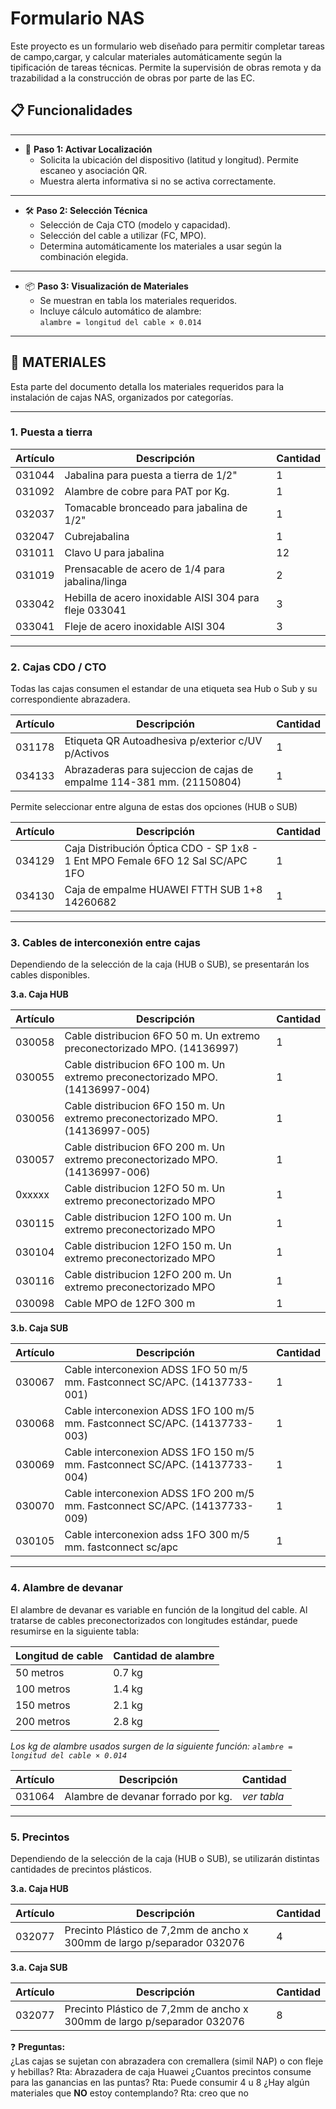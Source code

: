 # Formulario NAS

Este proyecto es un formulario web diseñado para permitir completar tareas de campo,cargar, y calcular materiales automáticamente según la tipificación de tareas técnicas.
Permite la supervisión de obras remota y da trazabilidad a la construcción de obras por parte de las EC.
## 📋 Funcionalidades

---

- 🧭 **Paso 1: Activar Localización**
  - Solicita la ubicación del dispositivo (latitud y longitud). Permite escaneo y asociación QR.
  - Muestra alerta informativa si no se activa correctamente.

---

- 🛠 **Paso 2: Selección Técnica**
  - Selección de Caja CTO (modelo y capacidad).
  - Selección del cable a utilizar (FC, MPO).
  - Determina automáticamente los materiales a usar según la combinación elegida.

---

- 📦 **Paso 3: Visualización de Materiales**
  - Se muestran en tabla los materiales requeridos.
  - Incluye cálculo automático de alambre:  
    `alambre = longitud del cable × 0.014`

---

## 🧱 MATERIALES

Esta parte del documento detalla los materiales requeridos para la instalación de cajas NAS, organizados por categorías.

---

### 1. Puesta a tierra

| Artículo | Descripción | Cantidad |
| --- | --- | --- |
| 031044 | Jabalina para puesta a tierra de 1/2" | 1 |
| 031092 | Alambre de cobre para PAT por Kg. | 1 |
| 032037 | Tomacable bronceado para jabalina de 1/2" | 1 |
| 032047 | Cubrejabalina | 1 |
| 031011 | Clavo U para jabalina | 12 |
| 031019 | Prensacable de acero de 1/4 para jabalina/linga | 2 |
| 033042 | Hebilla de acero inoxidable AISI 304 para fleje 033041 | 3 |
| 033041 | Fleje de acero inoxidable AISI 304 | 3 |

---

### 2. Cajas CDO / CTO

Todas las cajas consumen el estandar de una etiqueta sea Hub o Sub y su correspondiente abrazadera.

| Artículo | Descripción | Cantidad |
| --- | --- | --- |
| 031178 | Etiqueta QR Autoadhesiva p/exterior c/UV p/Activos |	1 |
| 034133 | Abrazaderas para sujeccion de cajas de empalme 114-381 mm. (21150804) | 1 |

Permite seleccionar entre alguna de estas dos opciones (HUB o SUB)

| Artículo | Descripción | Cantidad |
| --- | --- | --- |
| 034129 | Caja Distribución Óptica CDO - SP 1x8 - 1 Ent MPO Female 6FO 12 Sal SC/APC 1FO | 1 |
| 034130 | Caja de empalme HUAWEI FTTH SUB 1+8 14260682 | 1 |

---

### 3. Cables de interconexión entre cajas

Dependiendo de la selección de la caja (HUB o SUB), se presentarán los cables disponibles.

**3.a. Caja HUB**

| Artículo | Descripción | Cantidad |
| --- | --- | --- |
| 030058 | Cable distribucion 6FO 50 m. Un extremo preconectorizado MPO. (14136997) | 1 |
| 030055 | Cable distribucion 6FO 100 m. Un extremo preconectorizado MPO. (14136997-004) | 1 |
| 030056 | Cable distribucion 6FO 150 m. Un extremo preconectorizado MPO. (14136997-005) | 1 |
| 030057 | Cable distribucion 6FO 200 m. Un extremo preconectorizado MPO. (14136997-006) | 1 |
| 0xxxxx | Cable distribucion 12FO 50 m. Un extremo preconectorizado MPO | 1 |
| 030115 | Cable distribucion 12FO 100 m. Un extremo preconectorizado MPO | 1 |
| 030104 | Cable distribucion 12FO 150 m. Un extremo preconectorizado MPO | 1 |
| 030116 | Cable distribucion 12FO 200 m. Un extremo preconectorizado MPO | 1 |
| 030098 | Cable MPO de 12FO 300 m | 1 |

**3.b. Caja SUB**

| Artículo | Descripción | Cantidad |
| --- | --- | --- |
| 030067 | Cable interconexion ADSS 1FO 50 m/5 mm. Fastconnect SC/APC. (14137733-001) | 1 |
| 030068 | Cable interconexion ADSS 1FO 100 m/5 mm. Fastconnect SC/APC. (14137733-003) | 1 |
| 030069 | Cable interconexion ADSS 1FO 150 m/5 mm. Fastconnect SC/APC. (14137733-004) | 1 |
| 030070 | Cable interconexion ADSS 1FO 200 m/5 mm. Fastconnect SC/APC. (14137733-009) | 1 |
| 030105 | Cable interconexion adss 1FO 300 m/5 mm. fastconnect sc/apc | 1 |

---

### 4. Alambre de devanar

El alambre de devanar es variable en función de la longitud del cable. Al tratarse de cables preconectorizados con longitudes estándar, puede resumirse en la siguiente tabla:  

| Longitud de cable | Cantidad de alambre |
| --- | --- |
| 50 metros | 0.7 kg |
| 100 metros | 1.4 kg |
| 150 metros | 2.1 kg |
| 200 metros | 2.8 kg |  

*Los kg de alambre usados surgen de la siguiente función: `alambre = longitud del cable × 0.014`*    

| Artículo | Descripción | Cantidad |
| --- | --- | --- |
| 031064 | Alambre de devanar forrado por kg. | *ver tabla* |

---

### 5. Precintos

Dependiendo de la selección de la caja (HUB o SUB), se utilizarán distintas cantidades de precintos plásticos.

**3.a. Caja HUB**

| Artículo | Descripción | Cantidad |
| --- | --- | --- |
| 032077 | Precinto Plástico de 7,2mm de ancho x 300mm de largo p/separador 032076 | 4 |

**3.a. Caja SUB**

| Artículo | Descripción | Cantidad |
| --- | --- | --- |
| 032077 | Precinto Plástico de 7,2mm de ancho x 300mm de largo p/separador 032076 | 8 |

 
❓ **Preguntas:**  
¿Las cajas se sujetan con abrazadera con cremallera (simil NAP) o con fleje y hebillas? Rta: Abrazadera de caja Huawei 
¿Cuantos precintos consume para las ganancias en las puntas? Rta: Puede consumir 4 u 8
¿Hay algún materiales que **NO** estoy contemplando? Rta: creo que no
